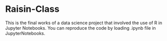 # Raisin-Class

This is the final works of a data science project that involved the use of R in Jupyter Notebooks. 
You can reproduce the code by loading .ipynb file in JupyterNotebooks.
